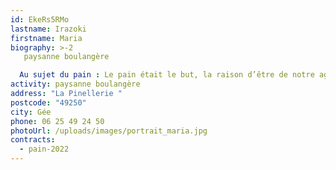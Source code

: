```yaml
---
id: EkeRs5RMo
lastname: Irazoki
firstname: Maria
biography: >-2
   paysanne boulangère

  Au sujet du pain : Le pain était le but, la raison d’être de notre agriculture et l’agriculture, la base de notre culture. Il était la base de notre nourriture et il est devenu un accessoire de table, souvent interdit par les médecins ou par l’estomac du consommateur. Le consommateur a perdu contact tant avec le producteur de blé qu’avec le transformateur, autrefois le moulin, ouvert à tout le monde, aujourd’hui, l’usine doublement hermétique.  Du pain intégral au pain blanc : Le pain blanc était considéré comme le meilleur, celui que l’on gardait pour la fin lorsqu’on avait la chance d’en avoir.  Les nutritionnistes, pendant longtemps, l’ont préconisé, prétendant que le pain complet était indigeste et déminéralisant. Plus personne ne conteste que le pain blanc soit extrêmement appauvri en minéraux, en vitamines et en fibres ni que le pain complet soit bien meilleur pour la santé. Quant au risque de déminéralisation, il n’existe pas avec le pain au levain.  A défaut d’une appellation précise, l’usage a consacré les appellations suivantes :  Pain intégral, pain fait avec du blé simplement moulu, sans aucun tamisage. Il contient donc la totalité du son. Pain complet, pain fait avec du blé dont on a retiré par tamisage, une partie du son ou avec de la farine blanche à laquelle on a rajouté une certaine quantité de son. Pain bis, même type de pain que le précédent mais le tamisage est plus poussé ( tamis plus fin) Pain blanc, pain fait avec de la farine dont on a retiré la totalité du son ! Pain au levain, pain à la levure. La levure, dite de boulangerie, est de la levure de bière. La fermentation est de type alcoolique : les sucres sont transformés en gaz carbonique et en alcool qui s’évapore à la cuisson. Les pains à la levure sont très aérés avec de larges alvéoles. Attention, un levain sur levure, c’est pareil. Cela signifie qu’on a prélevé une boule de pâte (à la levure) d’une précédente fournée, avec laquelle on ensemence la fournée suivante… cela n’a rien à voir avec le levain naturel. Le levain sauvage (ou naturel) se forme à partir des microorganismes naturellement présents dans l’air, la farine, l’eau et sur le récipient. Des bactéries transforment les sucres en acide tandis que les levures naturelles font lever le pain mais beaucoup moins que la levure. C’est ce qui explique qu’un pain au levain naturel aura une mie peu alvéolée avec une saveur acide plus ou moins prononcée. Il a aussi plus de goût, se conserve plus longtemps et est plus digeste.
activity: paysanne boulangère
address: "La Pinellerie "
postcode: "49250"
city: Gée
phone: 06 25 49 24 50
photoUrl: /uploads/images/portrait_maria.jpg
contracts:
  - pain-2022
---
```

